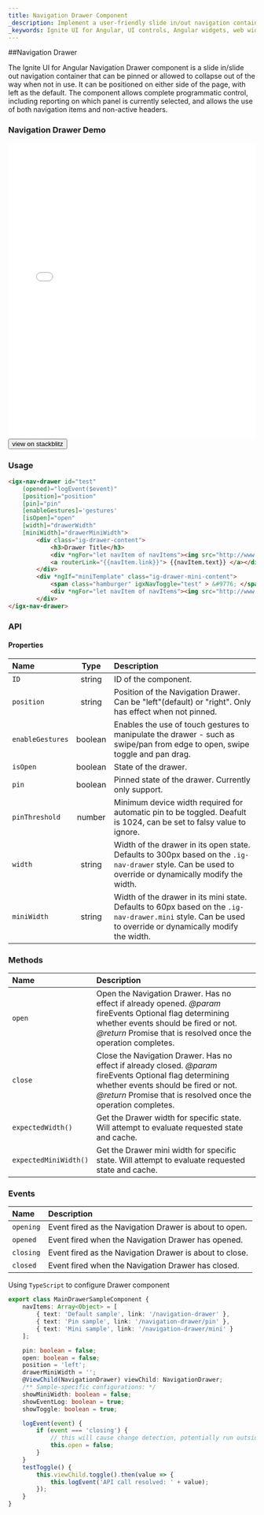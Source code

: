 ```yaml
---
title: Navigation Drawer Component
_description: Implement a user-friendly slide in/out navigation container with complete programmatic control with Ignite UI for Angular Navigation Drawer component.
_keywords: Ignite UI for Angular, UI controls, Angular widgets, web widgets, UI widgets, Angular, Native Angular Components Suite, Native Angular Controls, Native Angular Components Library, Angular Navigation Drawer component, Angular Navigation Drawer control
---
```


##Navigation Drawer
<p class="highlight">The Ignite UI for Angular Navigation Drawer component is a slide in/slide out navigation container that can be pinned or allowed to collapse out of the way when not in use. It can be positioned on either side of the page, with left as the default. The component allows complete programmatic control, including reporting on which panel is currently selected, and allows the use of both navigation items and non-active headers.</p>
<div class="divider"></div>

### Navigation Drawer Demo
<div class="sample-container loading" style="height: 600px">
    <iframe id="nav-drawer-sample-iframe" frameborder="0" seamless width="100%" height="100%" src="{environment:demosBaseUrl}/navigation-drawer" onload="onSampleIframeContentLoaded(this);"></iframe>
</div>
<div>
    <button data-localize="stackblitz" class="stackblitz-btn" data-iframe-id="nav-drawer-sample-iframe" data-demos-base-url="{environment:demosBaseUrl}">view on stackblitz</button>
</div>
<div class="divider--half"></div>

### Usage
```html
<igx-nav-drawer id="test"
    (opened)="logEvent($event)"
    [position]="position"
    [pin]="pin"
    [enableGestures]='gestures'
    [isOpen]="open"
    [width]="drawerWidth"
    [miniWidth]="drawerMiniWidth">
        <div class="ig-drawer-content">
            <h3>Drawer Title</h3>
            <div *ngFor="let navItem of navItems"><img src="http://www.infragistics.com/assets/images/favicon.ico" width='16' />
            <a routerLink="{{navItem.link}}"> {{navItem.text}} </a></div>
        </div>
        <div *ngIf="miniTemplate" class="ig-drawer-mini-content">
            <span class="hamburger" igxNavToggle="test" > &#9776; </span>
            <div *ngFor="let navItem of navItems"><img src="http://www.infragistics.com/assets/images/favicon.ico" width='16' /></div>
        </div>
</igx-nav-drawer>
```
<div class="divider--half"></div>

### API

#### Properties
| Name      | Type|  Description |
|:----------|:----:|:------|
| `ID`| string | ID of the component. |
| `position` | string | Position of the Navigation Drawer. Can be "left"(default) or "right". Only has effect when not pinned.|
| `enableGestures`| boolean | Enables the use of touch gestures to manipulate the drawer - such as swipe/pan from edge to open, swipe toggle and pan drag. |
| `isOpen` | boolean | State of the drawer. |
| `pin` | boolean | Pinned state of the drawer. Currently only support. |
| `pinThreshold` | number | Minimum device width required for automatic pin to be toggled. Deafult is 1024, can be set to falsy value to ignore. |
| `width` | string| Width of the drawer in its open state. Defaults to 300px based on the `.ig-nav-drawer` style. Can be used to override or dynamically modify the width.|
| `miniWidth` | string | Width of the drawer in its mini state. Defaults to 60px based on the `.ig-nav-drawer.mini` style. Can be used to override or dynamically modify the width. |
<div class="divider--half"></div>

### Methods
| Name      |  Description |
|:----------|:------|
| `open`    | Open the Navigation Drawer. Has no effect if already opened. *@param* fireEvents Optional flag determining whether events should be fired or not. *@return* Promise that is resolved once the operation completes. |
| `close`   | Close the Navigation Drawer. Has no effect if already closed. *@param* fireEvents Optional flag determining whether events should be fired or not. *@return* Promise that is resolved once the operation completes. |
| `expectedWidth()`  | Get the Drawer width for specific state. Will attempt to evaluate requested state and cache. |
| `expectedMiniWidth()`| Get the Drawer mini width for specific state. Will attempt to evaluate requested state and cache. |
<div class="divider--half"></div>

### Events
| Name      |  Description |
|:----------|:------|
| `opening` | Event fired as the Navigation Drawer is about to open. |
| `opened`  | Event fired when the Navigation Drawer has opened. |
| `closing` | Event fired as the Navigation Drawer is about to close. |
| `closed`  | Event fired when the Navigation Drawer has closed. |
<div class="divider--half"></div>

Using `TypeScript` to configure Drawer component

```typescript
export class MainDrawerSampleComponent {
    navItems: Array<Object> = [
        { text: 'Default sample', link: '/navigation-drawer' },
        { text: 'Pin sample', link: '/navigation-drawer/pin' },
        { text: 'Mini sample', link: '/navigation-drawer/mini' }
    ];

    pin: boolean = false;
    open: boolean = false;
    position = 'left';
    drawerMiniWidth = '';
    @ViewChild(NavigationDrawer) viewChild: NavigationDrawer;
    /** Sample-specific configurations: */
    showMiniWidth: boolean = false;
    showEventLog: boolean = true;
    showToggle: boolean = true;

    logEvent(event) {
        if (event === 'closing') {
            // this will cause change detection, potentially run outside of angular
            this.open = false;
        }
    }
    testToggle() {
        this.viewChild.toggle().then(value => {
            this.logEvent('API call resolved: ' + value);
        });
    }
}
```
